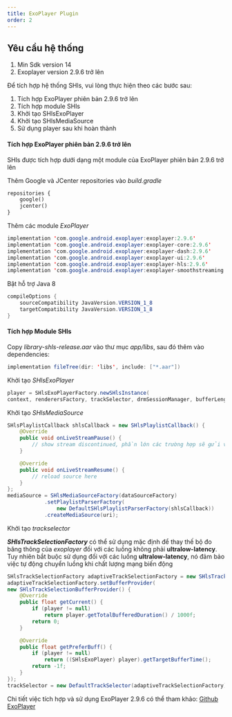```yaml
---
title: ExoPlayer Plugin
order: 2
---
```


## Yêu cầu hệ thống

1. Min Sdk version 14
2. Exoplayer version 2.9.6 trở lên

Để tích hợp hệ thống SHls, vui lòng thực hiện theo các bước sau:
1. Tích hợp ExoPlayer phiên bản 2.9.6 trở lên
2. Tích hợp module SHls
3. Khởi tạo SHlsExoPlayer
4. Khởi tạo SHlsMediaSource
5. Sử dụng player sau khi hoàn thành

#### Tích hợp ExoPlayer phiên bản 2.9.6 trở lên

SHls được tích hợp dưới dạng một module của ExoPlayer phiên bản 2.9.6 trở lên

Thêm Google và JCenter repositories vào *build.gradle*

```xml
repositories {
    google()
    jcenter()
}
```

Thêm các module *ExoPlayer*

```java
implementation 'com.google.android.exoplayer:exoplayer:2.9.6'
implementation 'com.google.android.exoplayer:exoplayer-core:2.9.6'
implementation 'com.google.android.exoplayer:exoplayer-dash:2.9.6'
implementation 'com.google.android.exoplayer:exoplayer-ui:2.9.6'
implementation 'com.google.android.exoplayer:exoplayer-hls:2.9.6'
implementation 'com.google.android.exoplayer:exoplayer-smoothstreaming:2.9.6'
```

Bật hỗ trợ Java 8

```java
compileOptions {
    sourceCompatibility JavaVersion.VERSION_1_8
    targetCompatibility JavaVersion.VERSION_1_8
}
```

#### Tích hợp Module SHls

Copy *library-shls-release.aar* vào thư mục *app/libs*, sau đó thêm vào dependencies:

```java
implementation fileTree(dir: 'libs', include: ["*.aar"])
```

Khởi tạo *SHlsExoPlayer*

```java
player = SHlsExoPlayerFactory.newSHlsInstance(
context, renderersFactory, trackSelector, drmSessionManager, bufferLength);
```

Khởi tạo *SHlsMediaSource*

```java
SHlsPlaylistCallback shlsCallback = new SHlsPlaylistCallback() {
    @Override
    public void onLiveStreamPause() {
        // show stream discontinued, phần lớn các trường hợp sẽ gửi về trước khi player chuyển trạng thái buffer
    }

    @Override
    public void onLiveStreamResume() {
        // reload source here
    }
};
mediaSource = SHlsMediaSourceFactory(dataSourceFactory)
            .setPlaylistParserFactory(
                new DefaultSHlsPlaylistParserFactory(shlsCallback))
            .createMediaSource(uri);
```

Khởi tạo *trackselector*

<!-- import Alert from '@site/src/components/Alert'; -->

<!-- <Alert type="warning"> -->

***SHlsTrackSelectionFactory*** có thể sử dụng mặc định để thay thế bộ đo băng thông của *exoplayer* đối với các luồng không phải **ultralow-latency**. Tuy nhiên bắt buộc sử dụng đối với các luồng **ultralow-latency**, nó đảm bảo việc tự động chuyển luồng khi chất lượng mạng biến động

<!-- </Alert> -->

``` java
SHlsTrackSelectionFactory adaptiveTrackSelectionFactory = new SHlsTrackSelectionFactory(1900);
adaptiveTrackSelectionFactory.setBufferProvider(
new SHlsTrackSelectionBufferProvider() {
    @Override
    public float getCurrent() {
        if (player != null)
            return player.getTotalBufferedDuration() / 1000f;
        return 0;
    }

    @Override
    public float getPreferBuff() {
        if (player != null)
            return ((SHlsExoPlayer) player).getTargetBufferTime();
        return -1f;
    }
});
trackSelector = new DefaultTrackSelector(adaptiveTrackSelectionFactory);
```

Chi tiết việc tích hợp và sử dụng ExoPlayer 2.9.6 có thể tham khảo: [Github ExoPlayer](https://github.com/google/ExoPlayer)